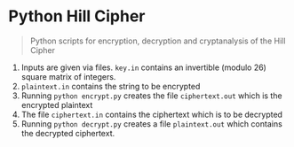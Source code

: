 # Python Hill Cipher
> Python scripts for encryption, decryption and cryptanalysis of the Hill Cipher

1. Inputs are given via files. `key.in` contains an invertible (modulo 26) square matrix of integers. 
2. `plaintext.in` contains the string to be encrypted
3. Running `python encrypt.py` creates the file `ciphertext.out` which is the encrypted plaintext
4. The file `ciphertext.in` contains the ciphertext which is to be decrypted
5. Running `python decrypt.py` creates a file `plaintext.out` which contains the decrypted ciphertext.
